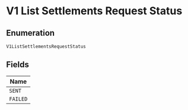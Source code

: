 
# V1 List Settlements Request Status

## Enumeration

`V1ListSettlementsRequestStatus`

## Fields

| Name |
|  --- |
| `SENT` |
| `FAILED` |

